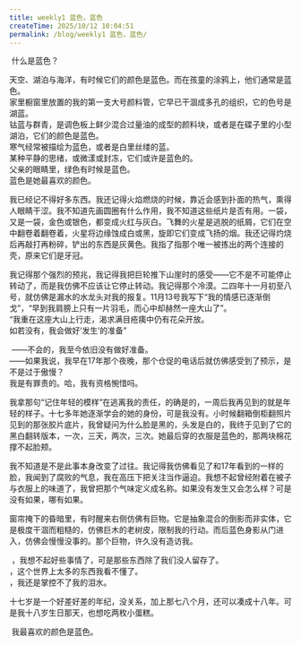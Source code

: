 ```yaml
---
title: weekly1 蓝色，蓝色
createTime: 2025/10/12 10:04:51
permalink: /blog/weekly1 蓝色，蓝色/
---
```


​	什么是蓝色？

​	天空、湖泊与海洋，有时候它们的颜色是蓝色。而在孩童的涂鸦上，他们通常是蓝色。  
​	家里橱窗里放置的我的第一支大号颜料管，它早已干涸成多孔的组织，它的色号是湖蓝。  
​	钴蓝与群青，是调色板上鲜少混合过量油的成型的颜料块，或者是在碟子里的小型湖泊，它们的颜色是蓝色。  
​	寒气经常被描绘为蓝色，或者是白里丝缕的蓝。  
​	某种平静的思绪，或微漾或封冻，它们或许是蓝色的。  
​	父亲的眼睛里，绿色有时候是蓝色。  
​	蓝色是她最喜欢的颜色。  

​	我已经记不得好多东西。我还记得火焰燃烧的时候，靠近会感到扑面的热气，熏得人眼睛干涩。我不知道先画圆圈有什么作用，我不知道这些纸片是否有用。一袋，又是一袋，金色或银色，都变成火红与灰白。飞舞的火星是逃脱的纸屑，它们在空中翻卷着翻卷着，火星将边缘蚀成白或黑，旋即它们变成飞扬的烟。我还记得灼烧后再敲打再粉碎，铲出的东西是灰黄色。我指了指那个唯一被拣出的两个连接的壳，原来它们是牙冠。

​	我记得那个强烈的预兆，我记得我把巨轮推下山崖时的感受——它不是不可能停止转动了，而是我仿佛不应该让它停止转动。我记得那个冷漠。二四年十一月初至八号，就仿佛是漏水的水龙头对我的报复。11月13号我写下“我的情感已逐渐倒戈”，“早到我肩膀上只有一片羽毛，而心中却赫然一座大山了”。  
​	“我重在这座大山上行走，渴求满目疮痍中仍有花朵开放。  
​	如若没有，我会做好‘发生’的准备”  

​	——不会的，我至今依旧没有做好准备。  
​	——如果我说，我早在17年那个夜晚，那个仓促的电话后就仿佛感受到了预示，是不是过于傲慢？  
​	我是有罪责的。哈，我有资格惋惜吗。

​	我拿那句“记住年轻的模样”在逃离我的责任，的确是的，一周后我再见到的就是年轻的样子。十七多年她逐渐学会的她的身份，可是我没有。小时候翻箱倒柜翻照片见到的那张胶片底片，我曾疑问为什么脸是黑的，头发是白的，我终于见到了它的黑白翻转版本，一次，三天，两次，三次。她最后穿的衣服是蓝色的，那两块棉花撑不起脸颊。

​	我不知道是不是此事本身改变了过往。我记得我仿佛看见了和17年看到的一样的脸，我闻到了腐败的气息，我在高压下把关注当作逼迫。我想不起曾经附着在被子与衣服上的味道了，我曾把那个气味定义成名称。如果没有发生又会怎么样？可是没有如果，哪有如果。

​	窗帘掩下的昏暗里，有时醒来右侧仿佛有巨物。它是抽象混合的倒影而非实体，它是极度干涸而粗糙的，仿佛巨木的老树皮，限制我的行动。而后蓝色身影从门进入，仿佛会慢慢没事的。那个巨物，许久没有造访我。

​	  ，我想不起好些事情了，可是那些东西除了我们没人留存了。  
​	  ，这个世界上太多的东西我看不懂了。  
​	  ，我还是掌控不了我的泪水。  

​	十七岁是一个好差好差的年纪，没关系，加上那七八个月，还可以凑成十八年。可是我十八岁生日那天，也想吃两枚小蛋糕。

​	我最喜欢的颜色是蓝色。

